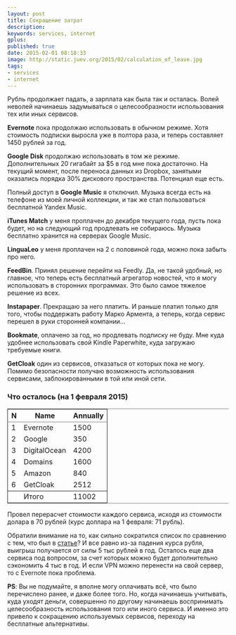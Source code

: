 ```yaml
---
layout: post
title: Сокращение затрат
description:
keywords: services, internet
gplus:
published: true
date: 2015-02-01 08:18:33
image: http://static.juev.org/2015/02/calculation_of_leave.jpg
tags:
- services
- internet
---
```


Рубль продолжает падать, а зарплата как была так и осталась. Волей неволей начинаешь задумываться о целесообразности использования тех или иных сервисов.

**Evernote** пока продолжаю использовать в обычном режиме. Хотя стоимость подписки  выросла уже в полтора раза, и теперь составляет 1450 рублей за год.

**Google Disk** продолжаю использовать в том же режиме. Дополнительных 20 гигабайт за $5 в год мне пока достаточно. На текущий момент, после переноса данных из Dropbox, занятыми оказались порядка 30% дискового пространства. Потенциал еще есть.

Полный доступ в **Google Music** я отключил. Музыка всегда есть на телефоне из моей личной коллекции, и так же стал пользоваться бесплатной Yandex Music.

**iTunes Match** у меня проплачен до декабря текущего года, пусть пока будет, но на следующий год продлевать не собираюсь. Музыка бесплатно хранится на серверах Google Music.

**LinguaLeo** у меня проплачен на 2 с половиной года, можно пока забыть про него.

**FeedBin**. Принял решение перейти на Feedly. Да, не такой удобный, но главное, что теперь есть бесплатный агрегатор новостей, что я могу использовать в сторонних программах. Это было самое тяжелое решение из всех.

**Instapaper**. Прекращаю за него платить. И раньше платил только для того, чтобы поддержать работу Марко Армента, а теперь, когда сервис перешел в руки сторонней компании…

**Bookmate**, оплачено за год, но продлевать подписку не буду. Мне куда удобнее использовать свой Kindle Paperwhite, куда загружаю требуемые книги.

**GetCloak** один из сервисов, отказаться от которых пока не могу. Помимо безопасности получаю возможность использования сервисами, заблокированными в той или иной сети.

### Что осталось (на 1 февраля 2015)<a id="sec-1-0-1" name="sec-1-0-1"></a>

<table border="2" cellspacing="0" cellpadding="6" rules="groups" frame="hsides">


<colgroup>
<col  class="right" />

<col  class="left" />

<col  class="right" />
</colgroup>
<thead>
<tr>
<th scope="col" class="right">N</th>
<th scope="col" class="left">Name</th>
<th scope="col" class="right">Annually</th>
</tr>
</thead>

<tbody>
<tr>
<td class="right">1</td>
<td class="left">Evernote</td>
<td class="right">1500</td>
</tr>


<tr>
<td class="right">2</td>
<td class="left">Google</td>
<td class="right">350</td>
</tr>


<tr>
<td class="right">3</td>
<td class="left">DigitalOcean</td>
<td class="right">4200</td>
</tr>


<tr>
<td class="right">4</td>
<td class="left">Domains</td>
<td class="right">1600</td>
</tr>


<tr>
<td class="right">5</td>
<td class="left">Amazon</td>
<td class="right">840</td>
</tr>


<tr>
<td class="right">6</td>
<td class="left">GetCloak</td>
<td class="right">2512</td>
</tr>
</tbody>

<tbody>
<tr>
<td class="right">&#xa0;</td>
<td class="left">Итого</td>
<td class="right">11002</td>
</tr>
</tbody>
</table>

Провел перерасчет стоимости каждого сервиса, исходя из стоимости долара в 70 рублей (курс доллара на 1 февраля: 71 рубль).

Обратили внимание на то, как сильно сократился список по сравнению с тем, что был в [статье](/2014/12/28/paid/)? И все равно из-за падения курса рубля, выигрыш получается от силы 5 тыс рублей в год. Осталось еще два сервиса под вопросом, за счет которых можно будет дополнительно сэкономить 4 тыс в год. И если VPN можно перенести на свой сервер, то с Evernote пока проблема.

**PS**: Вы не подумайте, я вполне могу оплачивать всё, что было перечислено ранее, и даже более того. Но, когда начинаешь учитывать, куда уходят деньги, совершенно по другому начинаешь воспринимать целесообразность использования того или иного сервиса. И именно это привело к сокращению используемых сервисов, переходу на бесплатные альтернативы.
